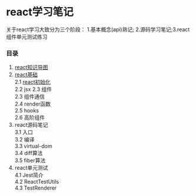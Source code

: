 # react学习笔记

关于react学习大致分为三个阶段： 1.基本概念(api)熟记; 2.源码学习笔记;3.react组件单元测试练习
### 目录 ###

1. [react知识导图](#./chapter1/react知识导图.png)
2. [react基础](#./chapter2/react初始化.md)   
	2.1 [react初始化](#./chapter2/react初始化.md)   
	2.2 jsx
	2.3 组件  
    2.3 组件通信  
	2.4 render函数     
    2.5 hooks  
	2.6 高阶组件
3. react源码笔记   
	3.1 入口  
	3.2 编译  
	3.3 virtual-dom  
	3.4 diff算法  
	3.5 fiber算法 
4. react单元测试   
	4.1 Jest简介   
	4.2 ReactTestUtils  
	4.3 TestRenderer 
	 
